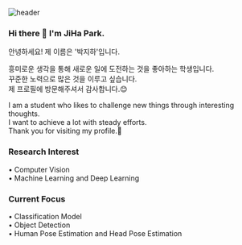 ![header](https://capsule-render.vercel.app/api?type=waving&color=D8CEF6&height=210&section=header&text=JiHa%20Park&fontSize=72&fontColor=1e1e21)
### Hi there 👋 I'm JiHa Park.

안녕하세요! 제 이름은 '박지하'입니다.

흥미로운 생각을 통해 새로운 일에 도전하는 것을 좋아하는 학생입니다.<br>
꾸준한 노력으로 많은 것을 이루고 싶습니다.<br>
제 프로필에 방문해주셔서 감사합니다.:blush:<br>

I am a student who likes to challenge new things through interesting thoughts.<br>
I want to achieve a lot with steady efforts.<br>
Thank you for visiting my profile.:star2:<br>

### Research Interest
• Computer Vision<br>
• Machine Learning and Deep Learning
### Current Focus
• Classification Model<br>
• Object Detection<br>
• Human Pose Estimation and Head Pose Estimation<br>

<!--
**park-jiha/park-jiha** is a ✨ _special_ ✨ repository because its `README.md` (this file) appears on your GitHub profile.

Here are some ideas to get you started:

- 🔭 I’m currently working on ...
- 🌱 I’m currently learning ...
- 👯 I’m looking to collaborate on ...
- 🤔 I’m looking for help with ...
- 💬 Ask me about ...
- 📫 How to reach me: ...
- 😄 Pronouns: ...
- ⚡ Fun fact: ...
-->
